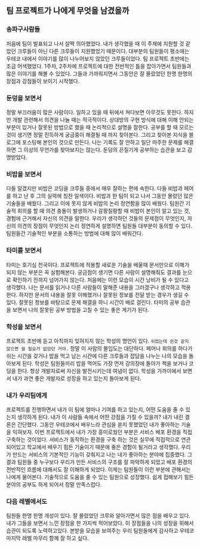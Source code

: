 ## 팀 프로젝트가 나에게 무엇을 남겼을까

### 송파구사람들

처음에 팀이 발표되고 나서 살짝 의아했었다. 내가 생각했을 때 이 주제에 지원할 것 같았던 크루들이 아닌 다른 크루들이 지원했었기 때문이다. 대부분의 팀원들이 평소에는 우테코 내에서 이야기를 많이 나누어보지 않았던 크루들이었다. 팀 프로젝트 초반에는 조금 어색했었다. 1주차, 2주차에 프로젝트에 대한 전반적인 틀을 잡아가면서 팀원들과 많은 이야기를 해볼 수 있었다. 그들과 가까워지면서 그동안은 잘 몰랐었던 한명 한명의 장점과 강점들이 보이기 시작했다.

### 둔덩을 보면서

정말 부끄러움이 많은 사람이다. 일하고 있을 때 뒤에서 쳐다보면 아무것도 못한다. 하지만 개발 관련해서 의견을 나눌 때는 적극적이다. 상대방의 구현 방식에 대해 이해 안되는 부분이 있거나 잘못된 방법으로 했을 때 논리적으로 설명을 잘한다. 공부를 할 때 모르는 것이 생기면 정말 진득하게 궁금중이 해결될 때 까지 찾아본다. 그리고 찾아본 지식을 블로그에 포스팅해 본인의 것으로 만든다. 나는 기록도 잘 안하고 일단 마주한 문제를 해결하면 그 이상의 무언가를 찾아보지는 않는다. 둔덩의 끈질기게 공부하는 습관을 보고 감명받았다.

### 비밥을 보면서

다들 알겠지만 비밥은 코딩을 크루들 중에서 매우 잘하는 편에 속한다. 다들 비밥과 페어를 하고 난 후 그의 실력에 칭찬 일색이다. 비밥과 한 팀이 되고 나서 그동안 몰랐던 많은 기술들을 배웠다. 그리고 이에 못지 않게 비밥의 논리 정연함을 많이 배웠다. 팀원간 기술적 회의를 할 때 의견 충돌이 발생하거나 갈팡질팡할 때 비밥이 본인이 알고 있는 것, 경험에 근거해서 자신의 의견을 말한다. 우리가 생각하던 것들의 문제점이 무엇인지, 자신의 의견의 장점이 무엇인지 논리 정연하게 설명하면 팀원들 대부분이 동의할 수 있다. 팀원들간 기술적인 부분을 소통하는 방법에 대해 많이 배워간다.

### 타미를 보면서

타미는 호기심 천국이다. 프로젝트에 적용할 새로운 기술을 배울때 문서만으로 이해가 되지 않는 부분은 꼭 실험해본다. 궁금점이 생기면 다른 사람이 설명해줘도 결과를 눈으로 확인하기 전까지 넘어가지 않는다. 처음에는 이런 모습이 시간 낭비가 될 수 있다고 생각했다. 나는 문서를 읽거나 다른 사람들이 말해준 내용을 그러겠구나 생각하고 적용한다. 하지만 문서의 내용을 잘못 이해했거나 잘못된 정보를 전달 받는 경우가 생길 수 있다. 잘못된 정보를 바탕으로 문제 해결을 하니 시간이 배로 걸린다. 타미의 공부 습관을 보면서 나의 잘못된 공부 방법을 고칠 수 있는 좋은 계기가 된다.

### 학성을 보면서

프로젝트 초반에 듣고 아직까지 잊혀지지 않는 학성의 명언이 있다. ```쉬었는데 쉰것 같지 않으면 쉴 필요가 없었던 거야.``` 정말 이 사람의 몰입도는 대단하다. 페어나 회의를 하다가 쉬는 시간을 갖거나 밥을 먹고 남는 시간에 다른 크루들과 잡담을 나누는 나의 모습을 돌아보게 된다. 학성은 팀원들끼리 밥을 먹어도 가장 먼저 강의장에 돌아가 책을 보거나 코딩을 한다. 항상 개발자로써 자신을 발전시키는데 여념이 없다. 학성을 가까이에서 보면서 내가 과연 좋은 개발자로 성장을 하고 있는지 돌아보게 된다.

### 내가 우리팀에게

프로젝트를 진행하면서 내가 이 팀에 얼마나 기여를 하고 있는지, 어떤 도움을 줄 수 있는지 생각하게 된다. 내가 이 사람들 속에서 어떤 강점을 가질 수 있을까? 내가 내린 결론은 간단했다. 그동안 우테코에서 배우느라 관심을 쏟지 못했었던 내가 좋아하는 기술을 익혀보자. 이번 프로젝트에서 내가 가장 흥미로웠던 부분은 서비스 배포 환경을 직접 구축하는 것이었다. 서비스가 동작하는 환경을 구축 하는 것은 실무에 직접적으로 연관되어있고 학교에서 배우기 힘든 기술이기 때문에 좋은 경험이 될거라고 생각했다. 우리가 만드는 서비스의 기본적인 기능이 갖춰지고 나는 내가 좋아하는 분야에 집중했다. 그 결과 팀원들 중 누구보다 우리가 만든 서비스의 구조를 잘 파악하게 되었고 배포 환경의 전반적인 흐름에 대해서도 잘 이해하게 되었다. 이제는 팀원들이 이런 부분에 관해서는 나에게 물어본다. 기술적으로 도움을 줄 수 있는 팀원으로 성장했다. 쉽게 접해보기 힘든 분야의 공부도 하게 되어서 정말 만족스럽다.

### 다음 레벨에서도

팀원들 한명 한명 개성이 있다. 잘 몰랐었던 크루와 알아가면서 많은 점을 배우고 있다. 내가 그들을 보면서 느낀 장점을 한 가지씩 적어보았다. 이 장점들을 나의 성장을 위해서 습관이 되도록 노력하고있다. 본받을 모습을 보여주는 우리 팀원들에게 감사하고 우테코 마지막 레벨 마무리 함께 잘 하고 싶다.